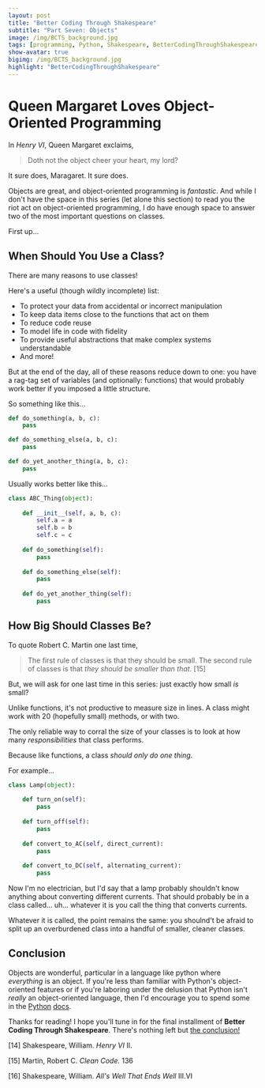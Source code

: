 ```yaml
---
layout: post
title: "Better Coding Through Shakespeare"
subtitle: "Part Seven: Objects"
image: /img/BCTS_background.jpg
tags: [programming, Python, Shakespeare, BetterCodingThroughShakespeare, teaching]
show-avatar: true
bigimg: /img/BCTS_background.jpg
highlight: "BetterCodingThroughShakespeare"
---
```


# Queen Margaret Loves Object-Oriented Programming

In *Henry VI*, Queen Margaret exclaims,

> Doth not the object cheer your heart, my lord?

It sure does, Maragaret. It sure does. 

Objects are great, and object-oriented programming is *fantastic*. And while I don't have the space in this series 
(let alone this section) to read you the riot act on object-oriented programming,
I do have enough space to answer two of the most important questions on classes.

First up...

## When Should You Use a Class?

There are many reasons to use classes!

Here's a useful (though wildly incomplete) list:
- To protect your data from accidental or incorrect manipulation
- To keep data items close to the functions that act on them
- To reduce code reuse
- To model life in code with fidelity
- To provide useful abstractions that make complex systems understandable
- And more!

But at the end of the day, all of these reasons reduce down to one: you have a rag-tag set of variables
(and optionally: functions) that would probably work better if you imposed a little structure. 

So something like this...


```python
def do_something(a, b, c):
    pass

def do_something_else(a, b, c):
    pass

def do_yet_another_thing(a, b, c):
    pass
```

Usually works better like this...


```python
class ABC_Thing(object):
    
    def __init__(self, a, b, c):
        self.a = a
        self.b = b
        self.c = c
        
    def do_something(self):
        pass
    
    def do_something_else(self):
        pass
    
    def do_yet_another_thing(self):
        pass
```

## How Big Should Classes Be?

To quote Robert C. Martin one last time,

>The first rule of classes is that they should be small. The second rule of classes is that *they
should be smaller than that*. [15]

But, we will ask for one last time in this series: just exactly how small *is* small?

Unlike functions, it's not productive to measure size in lines. A class might work with 20 (hopefully small) methods, or with two.

The only reliable way to corral the size of your classes is to look at how many *responsibilities* that class performs. 

Because like functions, a class *should only do one thing*.

For example...


```python
class Lamp(object):
    
    def turn_on(self):
        pass
    
    def turn_off(self):
        pass
    
    def convert_to_AC(self, direct_current):
        pass
    
    def convert_to_DC(self, alternating_current):
        pass
```

Now I'm no electrician, but I'd say that a lamp probably shouldn't know anything about converting different currents. That should probably be in a class called... uh... whatever it is you call the thing that converts currents.

Whatever it is called, the point remains the same: you shoulnd't be afraid to split up an overburdened class into a handful of smaller, cleaner classes.

## Conclusion

Objects are wonderful, particular in a language like python where *everything* is an object. 
If you're less than familiar with Python's object-oriented features or if you're laboring under the delusion
that Python isn't *really* an object-oriented language, then I'd encourage you to spend some in the [Python](https://docs.python.org/3/reference/datamodel.html)
[docs](https://docs.python.org/3/tutorial/classes.html).

Thanks for reading! I hope you'll tune in for the final installment of **Better Coding Through Shakespeare**. There's nothing left but [the conclusion!](/highlights/2018-08-24-bcts-conclusion)

[14] Shakespeare, William. *Henry VI* II.

[15] Martin, Robert C. *Clean Code.* 136

[16] Shakespeare, William. *All's Well That Ends Well* III.VI

